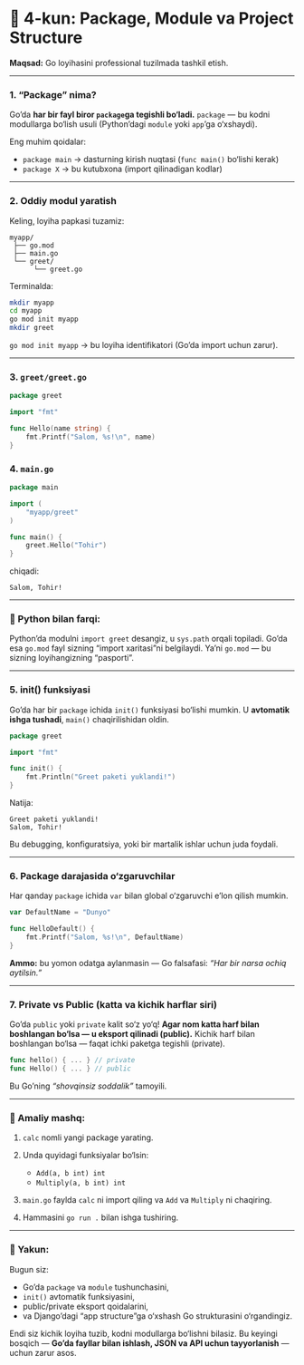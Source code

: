 # 🧱 4-kun: Package, Module va Project Structure

**Maqsad:** Go loyihasini professional tuzilmada tashkil etish.

---

### 1. “Package” nima?

Go’da **har bir fayl biror `package`ga tegishli bo‘ladi.**
`package` — bu kodni modullarga bo‘lish usuli (Python’dagi `module` yoki `app`’ga o‘xshaydi).

Eng muhim qoidalar:

* `package main` → dasturning kirish nuqtasi (`func main()` bo‘lishi kerak)
* `package X` → bu kutubxona (import qilinadigan kodlar)

---

### 2. Oddiy modul yaratish

Keling, loyiha papkasi tuzamiz:

```
myapp/
 ├── go.mod
 ├── main.go
 └── greet/
      └── greet.go
```

Terminalda:

```bash
mkdir myapp
cd myapp
go mod init myapp
mkdir greet
```

`go mod init myapp` → bu loyiha identifikatori (Go’da import uchun zarur).

---

### 3. `greet/greet.go`

```go
package greet

import "fmt"

func Hello(name string) {
    fmt.Printf("Salom, %s!\n", name)
}
```

### 4. `main.go`

```go
package main

import (
    "myapp/greet"
)

func main() {
    greet.Hello("Tohir")
}
```

chiqadi:

```
Salom, Tohir!
```

---

### 🧠 Python bilan farqi:

Python’da modulni `import greet` desangiz, u `sys.path` orqali topiladi.
Go’da esa `go.mod` fayl sizning “import xaritasi”ni belgilaydi.
Ya’ni `go.mod` — bu sizning loyihangizning “pasporti”.

---

### 5. **init()** funksiyasi

Go’da har bir `package` ichida `init()` funksiyasi bo‘lishi mumkin.
U **avtomatik ishga tushadi**, `main()` chaqirilishidan oldin.

```go
package greet

import "fmt"

func init() {
    fmt.Println("Greet paketi yuklandi!")
}
```

Natija:

```
Greet paketi yuklandi!
Salom, Tohir!
```

Bu debugging, konfiguratsiya, yoki bir martalik ishlar uchun juda foydali.

---

### 6. Package darajasida o‘zgaruvchilar

Har qanday `package` ichida `var` bilan global o‘zgaruvchi e’lon qilish mumkin.

```go
var DefaultName = "Dunyo"

func HelloDefault() {
    fmt.Printf("Salom, %s!\n", DefaultName)
}
```

**Ammo:** bu yomon odatga aylanmasin — Go falsafasi: *“Har bir narsa ochiq aytilsin.”*

---

### 7. Private vs Public (katta va kichik harflar siri)

Go’da `public` yoki `private` kalit so‘z yo‘q!
**Agar nom katta harf bilan boshlangan bo‘lsa — u eksport qilinadi (public).**
Kichik harf bilan boshlangan bo‘lsa — faqat ichki paketga tegishli (private).

```go
func hello() { ... } // private
func Hello() { ... } // public
```

Bu Go’ning *“shovqinsiz soddalik”* tamoyili.

---

### 🧪 Amaliy mashq:

1. `calc` nomli yangi package yarating.
2. Unda quyidagi funksiyalar bo‘lsin:

   * `Add(a, b int) int`
   * `Multiply(a, b int) int`
3. `main.go` faylda `calc` ni import qiling va `Add` va `Multiply` ni chaqiring.
4. Hammasini `go run .` bilan ishga tushiring.

---

### 🎯 Yakun:

Bugun siz:

* Go’da `package` va `module` tushunchasini,
* `init()` avtomatik funksiyasini,
* public/private eksport qoidalarini,
* va Django’dagi “app structure”ga o‘xshash Go strukturasini o‘rgandingiz.

Endi siz kichik loyiha tuzib, kodni modullarga bo‘lishni bilasiz.
Bu keyingi bosqich — **Go’da fayllar bilan ishlash, JSON va API uchun tayyorlanish** — uchun zarur asos.

